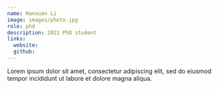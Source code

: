 ```yaml
---
name: Hanxuan Li
image: images/photo.jpg
role: phd
description: 2021 PhD student
links:
  website: 
  github: 
---
```


Lorem ipsum dolor sit amet, consectetur adipiscing elit, sed do eiusmod tempor incididunt ut labore et dolore magna aliqua.
